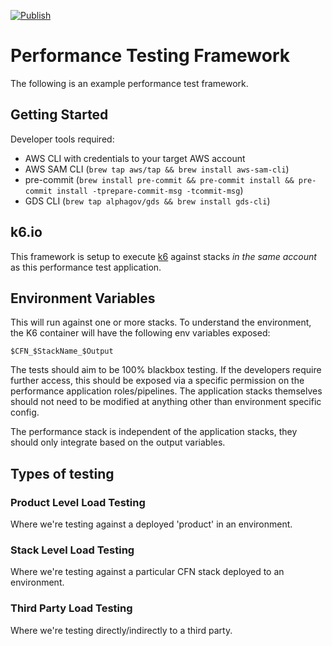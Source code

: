 [![Publish](https://github.com/alphagov/di-lime-performance/actions/workflows/post-merge.yaml/badge.svg?branch=main)](https://github.com/alphagov/di-lime-performance/actions/workflows/post-merge.yaml)

# Performance Testing Framework

The following is an example performance test framework.

## Getting Started

Developer tools required:

* AWS CLI with credentials to your target AWS account
* AWS SAM CLI (`brew tap aws/tap && brew install aws-sam-cli`)
* pre-commit (`brew install pre-commit && pre-commit install && pre-commit install -tprepare-commit-msg -tcommit-msg`)
* GDS CLI (`brew tap alphagov/gds && brew install gds-cli`)

## k6.io

This framework is setup to execute [k6](k6.io) against stacks _in the same account_ as this performance test application.

## Environment Variables

This will run against one or more stacks.  To understand the environment, the K6 container will have the following env variables exposed:

```
$CFN_$StackName_$Output
```

The tests should aim to be 100% blackbox testing.
If the developers require further access, this should be exposed via a specific permission on the performance application roles/pipelines.  The application stacks themselves should not need to be modified at anything other than environment specific config.

The performance stack is independent of the application stacks, they should only integrate based on the output variables.

## Types of testing

### Product Level Load Testing

Where we're testing against a deployed 'product' in an environment.

### Stack Level Load Testing

Where we're testing against a particular CFN stack deployed to an environment.

### Third Party Load Testing

Where we're testing directly/indirectly to a third party.